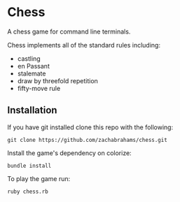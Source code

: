 # Chess

A chess game for command line terminals.

Chess implements all of the standard rules including:

* castling
* en Passant
* stalemate
* draw by threefold repetition
* fifty-move rule

## Installation

If you have git installed clone this repo with the following:

```
git clone https://github.com/zachabrahams/chess.git
```

Install the game's dependency on colorize:

```
bundle install
```

To play the game run:

```
ruby chess.rb
```
